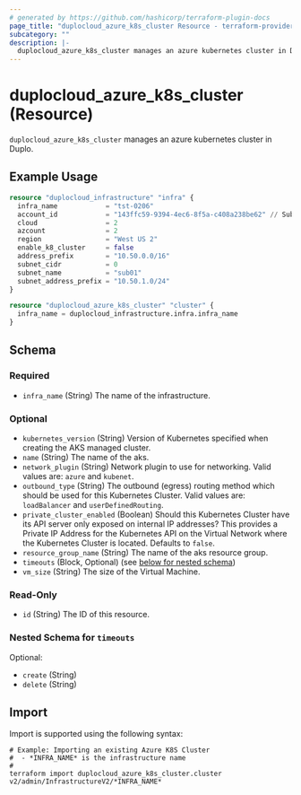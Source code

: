 ```yaml
---
# generated by https://github.com/hashicorp/terraform-plugin-docs
page_title: "duplocloud_azure_k8s_cluster Resource - terraform-provider-duplocloud"
subcategory: ""
description: |-
  duplocloud_azure_k8s_cluster manages an azure kubernetes cluster in Duplo.
---
```


# duplocloud_azure_k8s_cluster (Resource)

`duplocloud_azure_k8s_cluster` manages an azure kubernetes cluster in Duplo.

## Example Usage

```terraform
resource "duplocloud_infrastructure" "infra" {
  infra_name            = "tst-0206"
  account_id            = "143ffc59-9394-4ec6-8f5a-c408a238be62" // Subscription Id
  cloud                 = 2
  azcount               = 2
  region                = "West US 2"
  enable_k8_cluster     = false
  address_prefix        = "10.50.0.0/16"
  subnet_cidr           = 0
  subnet_name           = "sub01"
  subnet_address_prefix = "10.50.1.0/24"
}

resource "duplocloud_azure_k8s_cluster" "cluster" {
  infra_name = duplocloud_infrastructure.infra.infra_name
}
```

<!-- schema generated by tfplugindocs -->
## Schema

### Required

- `infra_name` (String) The name of the infrastructure.

### Optional

- `kubernetes_version` (String) Version of Kubernetes specified when creating the AKS managed cluster.
- `name` (String) The name of the aks.
- `network_plugin` (String) Network plugin to use for networking. Valid values are: `azure` and `kubenet`.
- `outbound_type` (String) The outbound (egress) routing method which should be used for this Kubernetes Cluster. Valid values are: `loadBalancer` and `userDefinedRouting`.
- `private_cluster_enabled` (Boolean) Should this Kubernetes Cluster have its API server only exposed on internal IP addresses? This provides a Private IP Address for the Kubernetes API on the Virtual Network where the Kubernetes Cluster is located. Defaults to `false`.
- `resource_group_name` (String) The name of the aks resource group.
- `timeouts` (Block, Optional) (see [below for nested schema](#nestedblock--timeouts))
- `vm_size` (String) The size of the Virtual Machine.

### Read-Only

- `id` (String) The ID of this resource.

<a id="nestedblock--timeouts"></a>
### Nested Schema for `timeouts`

Optional:

- `create` (String)
- `delete` (String)

## Import

Import is supported using the following syntax:

```shell
# Example: Importing an existing Azure K8S Cluster
#  - *INFRA_NAME* is the infrastructure name
#
terraform import duplocloud_azure_k8s_cluster.cluster v2/admin/InfrastructureV2/*INFRA_NAME*
```
